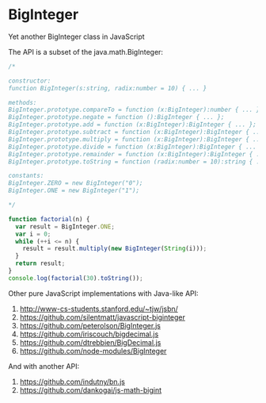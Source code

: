 BigInteger
==========

Yet another BigInteger class in JavaScript

The API is a subset of the java.math.BigInteger:

```javascript
/*

constructor:
function BigInteger(s:string, radix:number = 10) { ... }

methods:
BigInteger.prototype.compareTo = function (x:BigInteger):number { ... };
BigInteger.prototype.negate = function ():BigInteger { ... };
BigInteger.prototype.add = function (x:BigInteger):BigInteger { ... };
BigInteger.prototype.subtract = function (x:BigInteger):BigInteger { ... };
BigInteger.prototype.multiply = function (x:BigInteger):BigInteger { ... };
BigInteger.prototype.divide = function (x:BigInteger):BigInteger { ... };
BigInteger.prototype.remainder = function (x:BigInteger):BigInteger { ... };
BigInteger.prototype.toString = function (radix:number = 10):string { ... };

constants:
BigInteger.ZERO = new BigInteger("0");
BigInteger.ONE = new BigInteger("1");

*/

function factorial(n) {
  var result = BigInteger.ONE;
  var i = 0;
  while (++i <= n) {
    result = result.multiply(new BigInteger(String(i)));
  }
  return result;
}
console.log(factorial(30).toString());

```

Other pure JavaScript implementations with Java-like API:
 1. http://www-cs-students.stanford.edu/~tjw/jsbn/
 2. https://github.com/silentmatt/javascript-biginteger
 3. https://github.com/peterolson/BigInteger.js
 4. https://github.com/iriscouch/bigdecimal.js
 5. https://github.com/dtrebbien/BigDecimal.js
 6. https://github.com/node-modules/BigInteger

And with another API:
 1. https://github.com/indutny/bn.js
 2. https://github.com/dankogai/js-math-bigint
